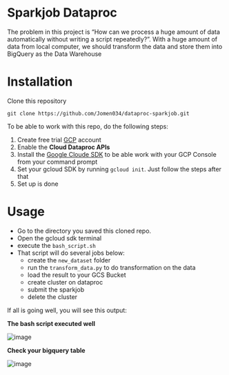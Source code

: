 # Sparkjob Dataproc
The problem in this project is “How can we process a huge amount of data automatically without writing a script repeatedly?”. With a huge amount of data from local computer, we should transform the data and store them into BigQuery as the Data Warehouse

# Installation
Clone this repository

```
git clone https://github.com/Jomen034/dataproc-sparkjob.git
```

To be able to work with this repo, do the following steps:
1. Create free trial [GCP](https://cloud.google.com/) account
2. Enable the **Cloud Dataproc APIs**
3. Install the [Google Cloude SDK](https://cloud.google.com/sdk/docs/install) to be able work with your GCP Console from your command prompt
4. Set your gcloud SDK by running `gcloud init`. Just follow the steps after that
6. Set up is done

# Usage
* Go to the directory you saved this cloned repo. 
* Open the gcloud sdk terminal
* execute the `bash_script.sh`
* That script will do several jobs below:
  * create the `new_dataset` folder
  * run the `transform_data.py` to do transformation on the data
  * load the result to your GCS Bucket
  * create cluster on dataproc
  * submit the sparkjob
  * delete the cluster
 
If all is going well, you will see this output:

**The bash script executed well**

![image](https://user-images.githubusercontent.com/71366136/116690946-56de9f00-a9e4-11eb-92f0-d689acd94b07.png)

**Check your bigquery table**

![image](https://user-images.githubusercontent.com/71366136/116691063-7ece0280-a9e4-11eb-80e7-5434ffcc2137.png)

